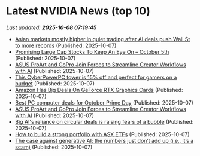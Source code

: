 # Latest NVIDIA News (top 10)
_Last updated: **2025-10-08 07:19:45**_

- [Asian markets mostly higher in quiet trading after AI deals push Wall St to more records](https://japantoday.com/category/business/asian-markets-mostly-higher-in-quiet-holiday-trading-after-ai-deals-push-wall-st-to-more-records-1) (Published: 2025-10-07)
- [Promising Large Cap Stocks To Keep An Eye On – October 5th](https://www.etfdailynews.com/2025/10/07/promising-large-cap-stocks-to-keep-an-eye-on-october-5th/) (Published: 2025-10-07)
- [ASUS ProArt and GoPro Join Forces to Streamline Creator Workflows with AI](https://financialpost.com/globe-newswire/asus-proart-and-gopro-join-forces-to-streamline-creator-workflows-with-ai) (Published: 2025-10-07)
- [This CyberPowerPC tower is 15% off and perfect for gamers on a budget](https://www.zdnet.com/article/this-cyberpowerpc-tower-is-15-off-and-perfect-for-gamers-on-a-budget/) (Published: 2025-10-07)
- [Amazon Has Big Deals On GeForce RTX Graphics Cards](https://www.gamespot.com/articles/amazon-has-big-deals-on-geforce-rtx-graphics-cards/1100-6535242/) (Published: 2025-10-07)
- [Best PC computer deals for October Prime Day](https://www.pcworld.com/article/2832644/best-pc-computer-october-prime-day-deals-2025.html) (Published: 2025-10-07)
- [ASUS ProArt and GoPro Join Forces to Streamline Creator Workflows with AI](https://www.globenewswire.com/news-release/2025/10/07/3162241/0/en/ASUS-ProArt-and-GoPro-Join-Forces-to-Streamline-Creator-Workflows-with-AI.html) (Published: 2025-10-07)
- [Big AI's reliance on circular deals is raising fears of a bubble](https://biztoc.com/x/52802f431ad87bd6) (Published: 2025-10-07)
- [How to build a strong portfolio with ASX ETFs](https://www.fool.com.au/2025/10/07/how-to-build-a-strong-portfolio-with-asx-etfs/) (Published: 2025-10-07)
- [The case against generative AI: the numbers just don’t add up (i.e., it’s a scam)](https://www.madshrimps.be/news/the-case-against-generative-ai-the-numbers-just-dont-add-up-i-e-its-a-scam/) (Published: 2025-10-07)
